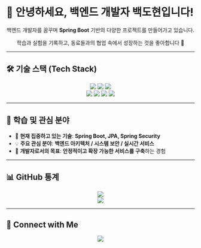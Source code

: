 # 👋 안녕하세요, 백엔드 개발자 백도현입니다!

<div align="center">
  <p>백엔드 개발자를 꿈꾸며 <b>Spring Boot</b> 기반의 다양한 프로젝트를 만들어가고 있습니다.</p>
  <p>학습과 실험을 기록하고, 동료들과의 협업 속에서 성장하는 것을 좋아합니다 🚀</p>
</div>

---

## 🛠️ 기술 스택 (Tech Stack)

<div align="center">
  <img src="https://img.shields.io/badge/Java-007396?style=for-the-badge&logo=java&logoColor=white"/>
  <img src="https://img.shields.io/badge/Spring Boot-6DB33F?style=for-the-badge&logo=springboot&logoColor=white"/>
  <img src="https://img.shields.io/badge/Spring Security-6DB33F?style=for-the-badge&logo=springsecurity&logoColor=white"/>
  <br/>
  <img src="https://img.shields.io/badge/JPA(Hibernate)-59666C?style=for-the-badge&logo=hibernate&logoColor=white"/>
  <img src="https://img.shields.io/badge/MySQL-4479A1?style=for-the-badge&logo=mysql&logoColor=white"/>
  <img src="https://img.shields.io/badge/Git-F05032?style=for-the-badge&logo=git&logoColor=white"/>
  <img src="https://img.shields.io/badge/GitHub-181717?style=for-the-badge&logo=github&logoColor=white"/>
</div>

---

## 🌱 학습 및 관심 분야

- 🌱 **현재 집중하고 있는 기술**: **Spring Boot, JPA, Spring Security**
- 💡 **주요 관심 분야**: **백엔드 아키텍처 / 시스템 보안 / 실시간 서비스**
- 🎯 **개발자로서의 목표**: **안정적이고 확장 가능한 서비스를 구축**하는 경험

---

## 📊 GitHub 통계

<div align="center">
  <img src="https://github-readme-stats.vercel.app/api?username=DoH100&show_icons=true&theme=tokyonight" />
  <br/>
  <img src="https://github-readme-stats.vercel.app/api/top-langs/?username=DoH100&layout=compact&theme=tokyonight" />
</div>

---

## 🔗 Connect with Me

<div align="center">
  <a href="https://infobox96189.tistory.com/">
    <img src="https://img.shields.io/badge/Tistory Blog-000000?style=for-the-badge&logo=tistory&logoColor=white" />
  </a>
</div>

